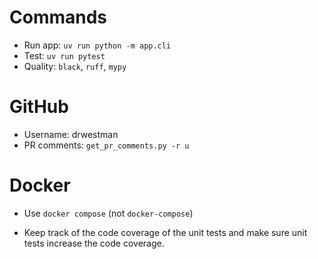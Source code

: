 # Commands
- Run app: `uv run python -m app.cli`
- Test: `uv run pytest`
- Quality: `black`, `ruff`, `mypy`

# GitHub
- Username: drwestman
- PR comments: `get_pr_comments.py -r u`

# Docker
- Use `docker compose` (not `docker-compose`)


- Keep track of the code coverage of the unit tests and make sure unit tests increase the code coverage.